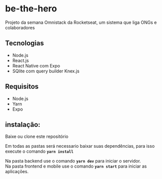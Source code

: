 # be-the-hero
Projeto da semana Omnistack da Rocketseat, um sistema que liga ONGs e colaboradores 

## Tecnologias

* Node.js
* React.js
* React Native com Expo
* SQlite com query builder Knex.js

## Requisitos
 * Node.js 
 * Yarn
 * Expo
 
## instalação:

Baixe ou clone este repositório

Em todas as pastas será necessario baixar suas dependências, para isso execute o comando __`yarn install`__ 

Na pasta backend use o comando __`yarn dev`__ para iniciar o servidor.   
Na pasta frontend e mobile use o comando __`yarn start`__ para iniciar as aplicações.  

